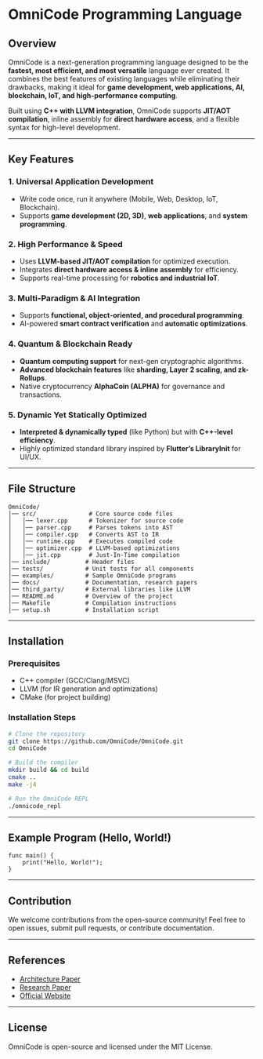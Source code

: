# OmniCode Programming Language

## Overview
OmniCode is a next-generation programming language designed to be the **fastest, most efficient, and most versatile** language ever created. It combines the best features of existing languages while eliminating their drawbacks, making it ideal for **game development, web applications, AI, blockchain, IoT, and high-performance computing**.

Built using **C++ with LLVM integration**, OmniCode supports **JIT/AOT compilation**, inline assembly for **direct hardware access**, and a flexible syntax for high-level development.

---

## Key Features
### **1. Universal Application Development**
- Write code once, run it anywhere (Mobile, Web, Desktop, IoT, Blockchain).
- Supports **game development (2D, 3D)**, **web applications**, and **system programming**.

### **2. High Performance & Speed**
- Uses **LLVM-based JIT/AOT compilation** for optimized execution.
- Integrates **direct hardware access & inline assembly** for efficiency.
- Supports real-time processing for **robotics and industrial IoT**.

### **3. Multi-Paradigm & AI Integration**
- Supports **functional, object-oriented, and procedural programming**.
- AI-powered **smart contract verification** and **automatic optimizations**.

### **4. Quantum & Blockchain Ready**
- **Quantum computing support** for next-gen cryptographic algorithms.
- **Advanced blockchain features** like **sharding, Layer 2 scaling, and zk-Rollups**.
- Native cryptocurrency **AlphaCoin (ALPHA)** for governance and transactions.

### **5. Dynamic Yet Statically Optimized**
- **Interpreted & dynamically typed** (like Python) but with **C++-level efficiency**.
- Highly optimized standard library inspired by **Flutter’s LibraryInit** for UI/UX.

---

## File Structure
```plaintext
OmniCode/
│── src/               # Core source code files
│   │── lexer.cpp      # Tokenizer for source code
│   │── parser.cpp     # Parses tokens into AST
│   │── compiler.cpp   # Converts AST to IR
│   │── runtime.cpp    # Executes compiled code
│   │── optimizer.cpp  # LLVM-based optimizations
│   │── jit.cpp        # Just-In-Time compilation
│── include/          # Header files
│── tests/            # Unit tests for all components
│── examples/         # Sample OmniCode programs
│── docs/             # Documentation, research papers
│── third_party/      # External libraries like LLVM
│── README.md         # Overview of the project
│── Makefile          # Compilation instructions
│── setup.sh          # Installation script
```

---

## Installation
### **Prerequisites**
- C++ compiler (GCC/Clang/MSVC)
- LLVM (for IR generation and optimizations)
- CMake (for project building)

### **Installation Steps**
```sh
# Clone the repository
git clone https://github.com/OmniCode/OmniCode.git
cd OmniCode

# Build the compiler
mkdir build && cd build
cmake ..
make -j4

# Run the OmniCode REPL
./omnicode_repl
```

---

## Example Program (Hello, World!)
```omn
func main() {
    print("Hello, World!");
}
```

---

## Contribution
We welcome contributions from the open-source community! Feel free to open issues, submit pull requests, or contribute documentation.

---

## References
- [Architecture Paper](docs/architecture.md)
- [Research Paper](docs/research_paper.md)
- [Official Website](https://omnicode.dev)

---

## License
OmniCode is open-source and licensed under the MIT License.

